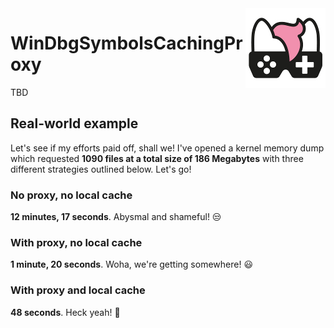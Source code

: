 <img src="assets/NSS-128x128.png" align="right" />

# WinDbgSymbolsCachingProxy

TBD

## Real-world example

Let's see if my efforts paid off, shall we! I've opened a kernel memory dump which requested **1090 files at a total size of 186 Megabytes** with three different strategies outlined below. Let's go!

### No proxy, no local cache

**12 minutes, 17 seconds**. Abysmal and shameful! 😒

### With proxy, no local cache

**1 minute, 20 seconds**.  Woha, we're getting somewhere! 😃

### With proxy and local cache

**48 seconds**. Heck yeah! 🥳
